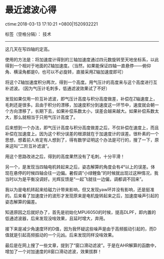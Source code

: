 ﻿# 最近滤波心得
ctime:2018-03-13 17:10:21 +0800|1520932221

标签（空格分隔）： 技术

---

这几天在写四轴的定高。

使用的方法是：将加速度计得到的三轴加速度通过四元数旋转至天地坐标系，以此得到一个相对于地面的Z轴加速度。（当然，如果能保证四轴一直悬停——俯仰角、横滚角都是0，也可以不必旋转，直接采用Z轴加速度即可）

将这个Z轴加速度积分两次，得到一个高度。用气压计的高度来与这个高度进行互补滤波。（因为气压计毛刺多，低通滤波效果试了不好）

发现如果仅用一阶互补滤波，即气压计高度与积分高度做差，补偿在Z轴速度上，毛刺还是很多。且由于积分的漂移，加速度积分到速度这一环节中，速度就会朝一个方向漂移了，长期下去，如果补偿系数太小，误差会越来越大。如果补偿系数太大，那么就相当于只用气压计高度了。

后来想到一个办法，即气压计高度与积分高度做差之后，不仅补偿在速度上，而且补偿在加速度上。因为这个积分误差的根源就在于加速度计的误差。很朴素的一个思想，想着前人肯定有人想到了，得有数学证明这个办法是可行的，搜了一下，原来这叫“二阶互补滤波”。

用这个思路改进之后，得到的高度果然没有了毛刺，十分平滑！

另一个，是发现当四轴电机转起来之后，姿态解算的角度会有4°以上的误差。体现在悬停的时候四轴会往一边偏。暑假调“小绿鲤鱼”的时候就出现过这种情况，我当时以为是平衡没调好。光辉反馈是“一起飞就往一边偏，调都调不回来”。

我以为是电机转起来给磁力计带来影响，但又发现yaw环并没有影响，还是挺准的。后来看了加速度计的波形才发现原来是电机旋转起来之后，加速度噪声引起的姿态解算的偏差。

知道原因之后就好办了，首先是初始化MPU6050的时候，提高DLPF，即内置的低通滤波器，后来发现没啥效果，且延时增大，弃用。

接下来是减少角速度环的D值，因为我怀疑这些噪声是由于高频振动引起的，而D值就是引起高频振动的一个元凶。后来发现同样没啥效果。

最后是在网上搜了一些文章，提到了“窗口滑动滤波”。于是在AHR解算的函数中，增加了一个对加速度的8窗口滑动滤波，效果拔群！




